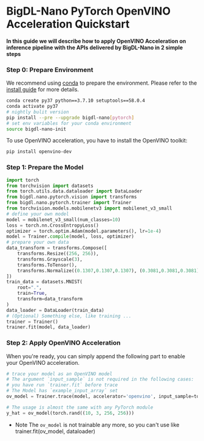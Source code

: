 # BigDL-Nano PyTorch OpenVINO Acceleration Quickstart

**In this guide we will describe how to apply OpenVINO Acceleration on inference pipeline with the APIs delivered by BigDL-Nano in 2 simple steps**

### **Step 0: Prepare Environment**
We recommend using [conda](https://docs.conda.io/projects/conda/en/latest/user-guide/install/) to prepare the environment. Please refer to the [install guide](../../UserGuide/python.md) for more details.

```bash
conda create py37 python==3.7.10 setuptools==58.0.4
conda activate py37
# nightly bulit version
pip install --pre --upgrade bigdl-nano[pytorch]
# set env variables for your conda environment
source bigdl-nano-init
```

To use OpenVINO acceleration, you have to install the OpenVINO toolkit:
```bash
pip install openvino-dev
```

### **Step 1: Prepare the Model**
```python
import torch
from torchvision import datasets
from torch.utils.data.dataloader import DataLoader
from bigdl.nano.pytorch.vision import transforms
from bigdl.nano.pytorch.trainer import Trainer
from torchvision.models.mobilenetv3 import mobilenet_v3_small
# define your own model
model = mobilenet_v3_small(num_classes=10)
loss = torch.nn.CrossEntropyLoss()
optimizer = torch.optim.Adam(model.parameters(), lr=1e-4)
model = Trainer.compile(model, loss, optimizer)
# prepare your own data
data_transform = transforms.Compose([
    transforms.Resize((256, 256)),
    transforms.Grayscale(3),
    transforms.ToTensor(),
    transforms.Normalize((0.1307,0.1307,0.1307), (0.3081,0.3081,0.3081))
])
train_data = datasets.MNIST(
    root=".",
    train=True,
    transform=data_transform
)
data_loader = DataLoader(train_data)
# (Optional) Something else, like training ...
trainer = Trainer()
trainer.fit(model, data_loader)
```

### **Step 2: Apply OpenVINO Acceleration**
When you're ready, you can simply append the following part to enable your OpenVINO acceleration.
```python
# trace your model as an OpenVINO model
# The argument `input_sample` is not required in the following cases:
# you have run `trainer.fit` before trace
# The Model has `example_input_array` set
ov_model = Trainer.trace(model, accelerator='openvino', input_sample=torch.randn((1, 3, 256, 256)))

# The usage is almost the same with any PyTorch module
y_hat = ov_model(torch.rand((10, 3, 256, 256)))
```
- Note
    The `ov_model` is not trainable any more, so you can't use like trainer.fit(ov_model, dataloader)